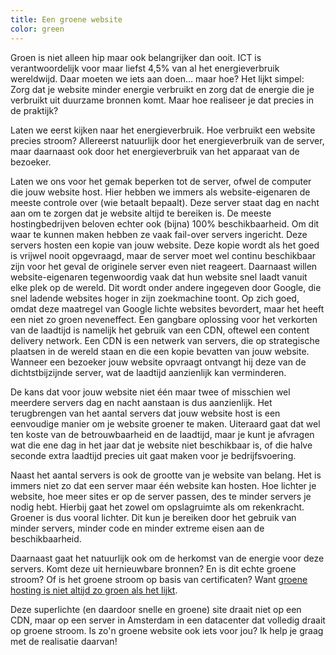 ```yaml
---
title: Een groene website
color: green
---
```


Groen is niet alleen hip maar ook belangrijker dan ooit. ICT is verantwoordelijk voor maar liefst 4,5% van al het energieverbruik wereldwijd. Daar moeten we iets aan doen... maar hoe? Het lijkt simpel: Zorg dat je website minder energie verbruikt en zorg dat de energie die je verbruikt uit duurzame bronnen komt. Maar hoe realiseer je dat precies in de praktijk?

Laten we eerst kijken naar het energieverbruik. Hoe verbruikt een website precies stroom? Allereerst natuurlijk door het energieverbruik van de server, maar daarnaast ook door het energieverbruik van het apparaat van de bezoeker.

Laten we ons voor het gemak beperken tot de server, ofwel de computer die jouw website host. Hier hebben we immers als website-eigenaren de meeste controle over (wie betaalt bepaalt). Deze server staat dag en nacht aan om te zorgen dat je website altijd te bereiken is. De meeste hostingbedrijven beloven echter ook (bijna) 100% beschikbaarheid. Om dit waar te kunnen maken hebben ze vaak fail-over servers ingericht. Deze servers hosten een kopie van jouw website. Deze kopie wordt als het goed is vrijwel nooit opgevraagd, maar de server moet wel continu beschikbaar zijn voor het geval de originele server even niet reageert. Daarnaast willen website-eigenaren tegenwoordig vaak dat hun website snel laadt vanuit elke plek op de wereld. Dit wordt onder andere ingegeven door Google, die snel ladende websites hoger in zijn zoekmachine toont. Op zich goed, omdat deze maatregel van Google lichte websites bevordert, maar het heeft een niet zo groen neveneffect. Een gangbare oplossing voor het verkorten van de laadtijd is namelijk het gebruik van een CDN, oftewel een content delivery network. Een CDN is een netwerk van servers, die op strategische plaatsen in de wereld staan en die een kopie bevatten van jouw website. Wanneer een bezoeker jouw website opvraagt ontvangt hij deze van de dichtstbijzijnde server, wat de laadtijd aanzienlijk kan verminderen.

De kans dat voor jouw website niet één maar twee of misschien wel meerdere servers dag en nacht aanstaan is dus aanzienlijk. Het terugbrengen van het aantal servers dat jouw website host is een eenvoudige manier om je website groener te maken. Uiteraard gaat dat wel ten koste van de betrouwbaarheid en de laadtijd, maar je kunt je afvragen wat die ene dag in het jaar dat je website niet beschikbaar is, of die halve seconde extra laadtijd precies uit gaat maken voor je bedrijfsvoering.

Naast het aantal servers is ook de grootte van je website van belang. Het is immers niet zo dat een server maar één website kan hosten. Hoe lichter je website, hoe meer sites er op de server passen, des te minder servers je nodig hebt. Hierbij gaat het zowel om opslagruimte als om rekenkracht. Groener is dus vooral lichter. Dit kun je bereiken door het gebruik van minder servers, minder code en minder extreme eisen aan de beschikbaarheid.

Daarnaast gaat het natuurlijk ook om de herkomst van de energie voor deze servers. Komt deze uit hernieuwbare bronnen? En is dit echte groene stroom? Of is het groene stroom op basis van certificaten? Want [groene hosting is niet altijd zo groen als het lijkt](https://www.zaailingen.com/webhost-niet-zo-groen-als-lijkt/).

Deze superlichte (en daardoor snelle en groene) site draait niet op een CDN, maar op een server in Amsterdam in een datacenter dat volledig draait op groene stroom. Is zo'n groene website ook iets voor jou? Ik help je graag met de realisatie daarvan!
